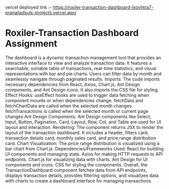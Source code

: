vercel deployed link :- https://roxiler-transaction-dashboard-lxovhtra7-pranaliadsuls-projects.vercel.app/
# Roxiler-Transaction Dashboard Assignment
The dashboard is a dynamic transaction management tool that provides an interactive interface to view and analyze transaction data. It features a searchable, sortable table of transactions, real-time statistics, and visual representations with bar and pie charts. Users can filter data by month and seamlessly navigate through paginated results.
Imports:
The code imports necessary dependencies from React, Axios, Chart.js, Ant Design components, and Ant Design icons.
It also imports the CSS file for styling.
Effect Hooks:
useEffect hooks are used to trigger data fetching when component mounts or when dependencies change.
fetchData and fetchChartData are called when the selected month changes.
fetchTransactions is called when the selected month or current page changes
Ant Design Components:
Ant Design components like Select, Input, Button, Pagination, Card, Layout, Row, Col, and Table are used for UI layout and interaction.
Rendering:
The component returns JSX to render the layout of the transaction dashboard.
It includes a header, filters card, transaction details card, monthly sales card, and price range distribution card.
Chart Visualization:
The price range distribution is visualized using a bar chart from Chart.js.
Dependencies/Frameworks Used:
React for building UI components and managing state.
Axios for making HTTP requests to API endpoints.
Chart.js for visualizing data with charts.
Ant Design for UI components and icons.
CSS for styling the components.
Overall, the TransactionDashboard component fetches data from API endpoints, displays transaction details, provides filtering options, and visualizes data with charts to create a dashboard interface for managing transactions.
